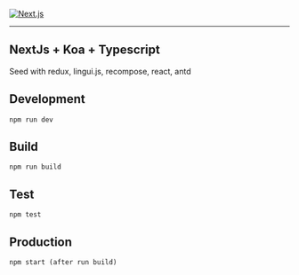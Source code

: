 [![Next.js](https://assets.zeit.co/image/upload/v1538361091/repositories/next-js/next-js.png)](https://nextjs.org)

---

## NextJs + Koa + Typescript

Seed with redux, lingui.js, recompose, react, antd

## Development

```
npm run dev
```

## Build

```
npm run build
```

## Test

```
npm test
```

## Production

```
npm start (after run build)
```
